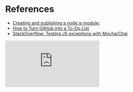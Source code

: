 # References
 - [Creating and publishing a node.js module](https://quickleft.com/blog/creating-and-publishing-a-node-js-module/);
 - [How to Turn GitHub into a To-Do List](http://lifehacker.com/why-a-github-gist-is-my-favorite-to-do-list-1493063613)
 - [StackOverflow: Testing JS exceptions with Mocha/Chai](http://stackoverflow.com/questions/18925884/testing-js-exceptions-with-mocha-chai)

[![Analytics](https://ga-beacon.appspot.com/UA-61026805-1/GitHub/NMAE/REFERENCES.md)](https://github.com/igrigorik/ga-beacon)
